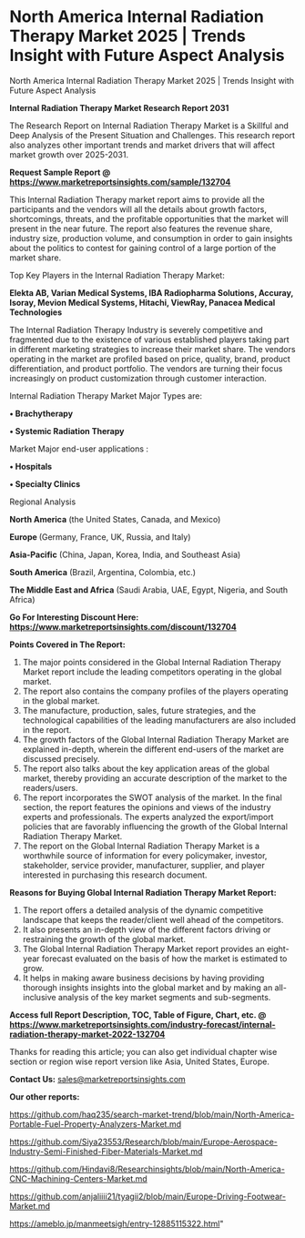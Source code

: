 # North America Internal Radiation Therapy Market 2025 | Trends Insight with Future Aspect Analysis
North America Internal Radiation Therapy Market 2025 | Trends Insight with Future Aspect Analysis

<strong>Internal Radiation Therapy Market Research Report 2031</strong>

The Research Report on Internal Radiation Therapy Market is a Skillful and Deep Analysis of the Present Situation and Challenges. This research report also analyzes other important trends and market drivers that will affect market growth over 2025-2031.

<strong>Request Sample Report @ <a href=https://www.marketreportsinsights.com/sample/132704>https://www.marketreportsinsights.com/sample/132704</a></strong>

This Internal Radiation Therapy market report aims to provide all the participants and the vendors will all the details about growth factors, shortcomings, threats, and the profitable opportunities that the market will present in the near future. The report also features the revenue share, industry size, production volume, and consumption in order to gain insights about the politics to contest for gaining control of a large portion of the market share.

Top Key Players in the Internal Radiation Therapy Market:

<strong>Elekta AB, Varian Medical Systems, IBA Radiopharma Solutions, Accuray, Isoray, Mevion Medical Systems, Hitachi, ViewRay, Panacea Medical Technologies</strong>

The Internal Radiation Therapy Industry is severely competitive and fragmented due to the existence of various established players taking part in different marketing strategies to increase their market share. The vendors operating in the market are profiled based on price, quality, brand, product differentiation, and product portfolio. The vendors are turning their focus increasingly on product customization through customer interaction.

Internal Radiation Therapy Market Major Types are:

<strong>• Brachytherapy

• Systemic Radiation Therapy</strong>

Market Major end-user applications :

<strong>• Hospitals

• Specialty Clinics</strong>

Regional Analysis

</u><strong><b>North America</b></strong> (the United States, Canada, and Mexico)

<strong><b>Europe </b></strong>(Germany, France, UK, Russia, and Italy)

<strong><b>Asia-Pacific</b></strong> (China, Japan, Korea, India, and Southeast Asia)

<strong><b>South America</b></strong> (Brazil, Argentina, Colombia, etc.)

<strong><b>The Middle East and Africa</b></strong> (Saudi Arabia, UAE, Egypt, Nigeria, and South Africa)

<strong>Go For Interesting Discount Here: <a href=https://www.marketreportsinsights.com/discount/132704>https://www.marketreportsinsights.com/discount/132704</a></strong>

<strong>Points Covered in The Report:</strong>
<ol>
  <li>The major points considered in the Global Internal Radiation Therapy Market report include the leading competitors operating in the global market.</li>
  <li>The report also contains the company profiles of the players operating in the global market.</li>
  <li>The manufacture, production, sales, future strategies, and the technological capabilities of the leading manufacturers are also included in the report.</li>
  <li>The growth factors of the Global Internal Radiation Therapy Market are explained in-depth, wherein the different end-users of the market are discussed precisely.</li>
  <li>The report also talks about the key application areas of the global market, thereby providing an accurate description of the market to the readers/users.</li>
  <li>The report incorporates the SWOT analysis of the market. In the final section, the report features the opinions and views of the industry experts and professionals. The experts analyzed the export/import policies that are favorably influencing the growth of the Global Internal Radiation Therapy Market.</li>
  <li>The report on the Global Internal Radiation Therapy Market is a worthwhile source of information for every policymaker, investor, stakeholder, service provider, manufacturer, supplier, and player interested in purchasing this research document.</li>
</ol>
<strong>Reasons for Buying Global Internal Radiation Therapy Market Report:</strong>

<ol>
  <li>The report offers a detailed analysis of the dynamic competitive landscape that keeps the reader/client well ahead of the competitors.</li>
  <li>It also presents an in-depth view of the different factors driving or restraining the growth of the global market.</li>
  <li>The Global Internal Radiation Therapy Market report provides an eight-year forecast evaluated on the basis of how the market is estimated to grow.</li>
  <li>It helps in making aware business decisions by having providing thorough insights insights into the global market and by making an all-inclusive analysis of the key market segments and sub-segments.</li>
</ol>
<strong>Access full Report Description, TOC, Table of Figure, Chart, etc. @ <a href=https://www.marketreportsinsights.com/industry-forecast/internal-radiation-therapy-market-2022-132704>https://www.marketreportsinsights.com/industry-forecast/internal-radiation-therapy-market-2022-132704</a></strong>


Thanks for reading this article; you can also get individual chapter wise section or region wise report version like Asia, United States, Europe.

<strong>Contact Us:</strong>
sales@marketreportsinsights.com

<strong>Our other reports:</strong>

<a href=https://github.com/haq235/search-market-trend/blob/main/North-America-Portable-Fuel-Property-Analyzers-Market.md>https://github.com/haq235/search-market-trend/blob/main/North-America-Portable-Fuel-Property-Analyzers-Market.md</a>

<a href=https://github.com/Siya23553/Research/blob/main/Europe-Aerospace-Industry-Semi-Finished-Fiber-Materials-Market.md>https://github.com/Siya23553/Research/blob/main/Europe-Aerospace-Industry-Semi-Finished-Fiber-Materials-Market.md</a>

<a href=https://github.com/Hindavi8/Researchinsights/blob/main/North-America-CNC-Machining-Centers-Market.md>https://github.com/Hindavi8/Researchinsights/blob/main/North-America-CNC-Machining-Centers-Market.md</a>

<a href=https://github.com/anjaliiii21/tyagii2/blob/main/Europe-Driving-Footwear-Market.md>https://github.com/anjaliiii21/tyagii2/blob/main/Europe-Driving-Footwear-Market.md</a>

<a href=https://ameblo.jp/manmeetsigh/entry-12885115322.html>https://ameblo.jp/manmeetsigh/entry-12885115322.html</a>"
